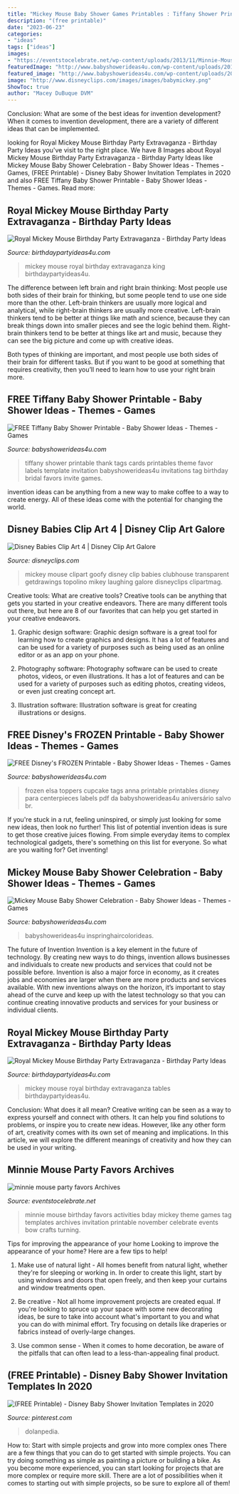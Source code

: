 ```yaml
---
title: "Mickey Mouse Baby Shower Games Printables : Tiffany Shower Printable Thank Tags Cards Printables Theme Favor Labels Template Invitation Babyshowerideas4u Invitations Tag Birthday Bridal Favors Invite Games"
description: "(free printable)"
date: "2023-06-23"
categories:
- "ideas"
tags: ["ideas"]
images:
- "https://eventstocelebrate.net/wp-content/uploads/2013/11/Minnie-Mouse-Party-Ideas.jpg"
featuredImage: "http://www.babyshowerideas4u.com/wp-content/uploads/2016/03/Free-frozen-elsa-anna-cupcake-toppers-tags.jpg"
featured_image: "http://www.babyshowerideas4u.com/wp-content/uploads/2016/03/Free-frozen-elsa-anna-cupcake-toppers-tags.jpg"
image: "http://www.disneyclips.com/images/images/babymickey.png"
ShowToc: true
author: "Macey DuBuque DVM"
---
```



Conclusion: What are some of the best ideas for invention development?
When it comes to invention development, there are a variety of different ideas that can be implemented.

	

		
looking for Royal Mickey Mouse Birthday Party Extravaganza - Birthday Party Ideas you've visit to the right place. We have 8 Images about Royal Mickey Mouse Birthday Party Extravaganza - Birthday Party Ideas like Mickey Mouse Baby Shower Celebration - Baby Shower Ideas - Themes - Games, (FREE Printable) - Disney Baby Shower Invitation Templates in 2020 and also FREE Tiffany Baby Shower Printable - Baby Shower Ideas - Themes - Games. Read more:
		
    
## Royal Mickey Mouse Birthday Party Extravaganza - Birthday Party Ideas

<img loading=lazy src="http://www.birthdaypartyideas4u.com/wp-content/uploads/2017/06/Royal-Mickey-Mouse-Birthday-Party-Extravaganza-Stuffed-Toys-600x791.jpeg" onerror="this.onerror=null;this.src='https://tse1.mm.bing.net/th?id=OIP.17xgpZEH0tsTHy9cc05htwHaJw&amp;pid=15.1';" alt="Royal Mickey Mouse Birthday Party Extravaganza - Birthday Party Ideas">

_Source: birthdaypartyideas4u.com_

>mickey mouse royal birthday extravaganza king birthdaypartyideas4u. 

	

The difference between left brain and right brain thinking:
Most people use both sides of their brain for thinking, but some people tend to use one side more than the other. Left-brain thinkers are usually more logical and analytical, while right-brain thinkers are usually more creative.
Left-brain thinkers tend to be better at things like math and science, because they can break things down into smaller pieces and see the logic behind them. Right-brain thinkers tend to be better at things like art and music, because they can see the big picture and come up with creative ideas.

Both types of thinking are important, and most people use both sides of their brain for different tasks. But if you want to be good at something that requires creativity, then you’ll need to learn how to use your right brain more.

    
## FREE Tiffany Baby Shower Printable - Baby Shower Ideas - Themes - Games

<img loading=lazy src="http://www.babyshowerideas4u.com/wp-content/uploads/2015/03/5x7_jpeg_free_printable_tiffany_baby_shower_invitation_thank_you_tags.jpg" onerror="this.onerror=null;this.src='https://tse1.mm.bing.net/th?id=OIP.0fOhQ6dUWk_3sTtt8sjRRgHaKX&amp;pid=15.1';" alt="FREE Tiffany Baby Shower Printable - Baby Shower Ideas - Themes - Games">

_Source: babyshowerideas4u.com_

>tiffany shower printable thank tags cards printables theme favor labels template invitation babyshowerideas4u invitations tag birthday bridal favors invite games. 

	

invention ideas can be anything from a new way to make coffee to a way to create energy. All of these ideas come with the potential for changing the world.

    
## Disney Babies Clip Art 4 | Disney Clip Art Galore

<img loading=lazy src="http://www.disneyclips.com/images/images/babymickey.png" onerror="this.onerror=null;this.src='https://tse2.mm.bing.net/th?id=OIP.sQWdzTaoL2lQjO2MAj90uQHaEZ&amp;pid=15.1';" alt="Disney Babies Clip Art 4 | Disney Clip Art Galore">

_Source: disneyclips.com_

>mickey mouse clipart goofy disney clip babies clubhouse transparent getdrawings topolino mikey laughing galore disneyclips clipartmag. 

	

Creative tools: What are creative tools?
Creative tools can be anything that gets you started in your creative endeavors. There are many different tools out there, but here are 8 of our favorites that can help you get started in your creative endeavors. 
1. Graphic design software: Graphic design software is a great tool for learning how to create graphics and designs. It has a lot of features and can be used for a variety of purposes such as being used as an online editor or as an app on your phone.

2. Photography software: Photography software can be used to create photos, videos, or even illustrations. It has a lot of features and can be used for a variety of purposes such as editing photos, creating videos, or even just creating concept art.

3. Illustration software: Illustration software is great for creating illustrations or designs.

    
## FREE Disney&#039;s FROZEN Printable - Baby Shower Ideas - Themes - Games

<img loading=lazy src="http://www.babyshowerideas4u.com/wp-content/uploads/2016/03/Free-frozen-elsa-anna-cupcake-toppers-tags.jpg" onerror="this.onerror=null;this.src='https://tse3.mm.bing.net/th?id=OIP.YX7IMpetNe8R2pVmeTspJAHaJk&amp;pid=15.1';" alt="FREE Disney&#039;s FROZEN Printable - Baby Shower Ideas - Themes - Games">

_Source: babyshowerideas4u.com_

>frozen elsa toppers cupcake tags anna printable printables disney para centerpieces labels pdf da babyshowerideas4u aniversário salvo br. 

	

If you're stuck in a rut, feeling uninspired, or simply just looking for some new ideas, then look no further! This list of potential invention ideas is sure to get those creative juices flowing. From simple everyday items to complex technological gadgets, there's something on this list for everyone. So what are you waiting for? Get inventing!

    
## Mickey Mouse Baby Shower Celebration - Baby Shower Ideas - Themes - Games

<img loading=lazy src="https://babyshowerideas4u.com/wp-content/uploads/2019/04/Mickey-Mouse-Baby-Shower-Celebration-Large-Letters-600x800.jpg" onerror="this.onerror=null;this.src='https://tse2.mm.bing.net/th?id=OIP.lGLIN6NtK8tpynDcOAKPVwHaJ4&amp;pid=15.1';" alt="Mickey Mouse Baby Shower Celebration - Baby Shower Ideas - Themes - Games">

_Source: babyshowerideas4u.com_

>babyshowerideas4u inspringhaircolorideas. 

	

The future of Invention
Invention is a key element in the future of technology. By creating new ways to do things, invention allows businesses and individuals to create new products and services that could not be possible before. Invention is also a major force in economy, as it creates jobs and economies are larger when there are more products and services available. With new inventions always on the horizon, it’s important to stay ahead of the curve and keep up with the latest technology so that you can continue creating innovative products and services for your business or individual clients.

    
## Royal Mickey Mouse Birthday Party Extravaganza - Birthday Party Ideas

<img loading=lazy src="http://www.birthdaypartyideas4u.com/wp-content/uploads/2017/06/Royal-Mickey-Mouse-Birthday-Party-Extravaganza-Guest-Tables-600x809.jpeg" onerror="this.onerror=null;this.src='https://tse3.mm.bing.net/th?id=OIP.10SHKHGC4b1_4_8zGSxi9wHaJ_&amp;pid=15.1';" alt="Royal Mickey Mouse Birthday Party Extravaganza - Birthday Party Ideas">

_Source: birthdaypartyideas4u.com_

>mickey mouse royal birthday extravaganza tables birthdaypartyideas4u. 

	

Conclusion: What does it all mean?
Creative writing can be seen as a way to express yourself and connect with others. It can help you find solutions to problems, or inspire you to create new ideas. However, like any other form of art, creativity comes with its own set of meaning and implications. In this article, we will explore the different meanings of creativity and how they can be used in your writing.

    
## Minnie Mouse Party Favors Archives

<img loading=lazy src="https://eventstocelebrate.net/wp-content/uploads/2013/11/Minnie-Mouse-Party-Ideas.jpg" onerror="this.onerror=null;this.src='https://tse1.mm.bing.net/th?id=OIP.yX0FiNB1-LEPAsCDaIoCQgHaHa&amp;pid=15.1';" alt="minnie mouse party favors Archives">

_Source: eventstocelebrate.net_

>minnie mouse birthday favors activities bday mickey theme games tag templates archives invitation printable november celebrate events bow crafts turning. 

	

Tips for improving the appearance of your home
Looking to improve the appearance of your home? Here are a few tips to help!
1. Make use of natural light - All homes benefit from natural light, whether they're for sleeping or working in. In order to create this light, start by using windows and doors that open freely, and then keep your curtains and window treatments open.

2. Be creative - Not all home improvement projects are created equal. If you're looking to spruce up your space with some new decorating ideas, be sure to take into account what's important to you and what you can do with minimal effort. Try focusing on details like draperies or fabrics instead of overly-large changes.

3. Use common sense - When it comes to home decoration, be aware of the pitfalls that can often lead to a less-than-appealing final product.

    
## (FREE Printable) - Disney Baby Shower Invitation Templates In 2020

<img loading=lazy src="https://i.pinimg.com/736x/51/01/b7/5101b73a0eb05c2340bea60bf7978691.jpg" onerror="this.onerror=null;this.src='https://tse3.mm.bing.net/th?id=OIP.1tLUq3AnXY4iIQk9S282_QHaFS&amp;pid=15.1';" alt="(FREE Printable) - Disney Baby Shower Invitation Templates in 2020">

_Source: pinterest.com_

>dolanpedia. 

	

How to: Start with simple projects and grow into more complex ones
There are a few things that you can do to get started with simple projects. You can try doing something as simple as painting a picture or building a bike. As you become more experienced, you can start looking for projects that are more complex or require more skill. There are a lot of possibilities when it comes to starting out with simple projects, so be sure to explore all of them!

